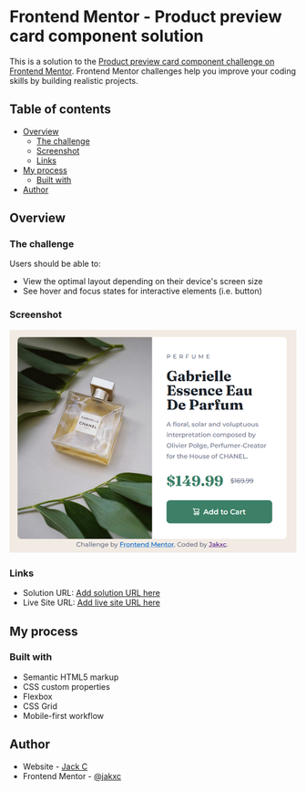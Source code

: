 # Frontend Mentor - Product preview card component solution

This is a solution to the [Product preview card component challenge on Frontend Mentor](https://www.frontendmentor.io/challenges/product-preview-card-component-GO7UmttRfa). Frontend Mentor challenges help you improve your coding skills by building realistic projects. 

## Table of contents

- [Overview](#overview)
  - [The challenge](#the-challenge)
  - [Screenshot](#screenshot)
  - [Links](#links)
- [My process](#my-process)
  - [Built with](#built-with)
- [Author](#author)


## Overview

### The challenge

Users should be able to:

- View the optimal layout depending on their device's screen size
- See hover and focus states for interactive elements (i.e. button)

### Screenshot

![](./images/product-preview-card.png)

### Links

- Solution URL: [Add solution URL here](https://www.frontendmentor.io/solutions/a-responsive-perfume-product-card-ZnpWg4hxF1)
- Live Site URL: [Add live site URL here](https://product-preview-card-by-jakxc.netlify.app/)

## My process

### Built with

- Semantic HTML5 markup
- CSS custom properties
- Flexbox
- CSS Grid
- Mobile-first workflow

## Author

- Website - [Jack C](https://jakxc-portfolio.netlify.app/)
- Frontend Mentor - [@jakxc](https://www.frontendmentor.io/profile/jakxc)

